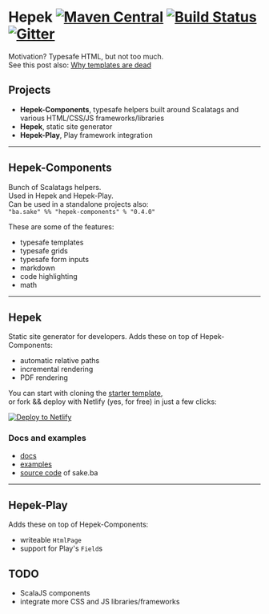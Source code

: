 # Hepek [![Maven Central](https://img.shields.io/maven-central/v/ba.sake/hepek_2.12.svg?style=flat-square&label=Scala+2.12)](https://mvnrepository.com/artifact/ba.sake/hepek) [![Build Status](	https://img.shields.io/travis/sake92/hepek/master.svg?logo=travis&style=flat-square)](https://travis-ci.org/sake92/hepek) [![Gitter](https://img.shields.io/gitter/room/sake92/hepek.svg?style=flat-square)](https://gitter.im/sake92/hepek?utm_source=badge&utm_medium=badge&utm_campaign=pr-badge&utm_content=badge)

Motivation? Typesafe HTML, but not too much.  
See this post also: [Why templates are dead](https://codeburst.io/80-of-my-coding-is-doing-this-or-why-templates-are-dead-b640fc149e22)

## Projects
- **Hepek-Components**, typesafe helpers built around Scalatags and various HTML/CSS/JS frameworks/libraries
- **Hepek**, static site generator
- **Hepek-Play**, Play framework integration

---
## Hepek-Components
Bunch of Scalatags helpers.  
Used in Hepek and Hepek-Play.  
Can be used in a standalone projects also:  
`"ba.sake" %% "hepek-components" % "0.4.0"`

These are some of the features:
- typesafe templates
- typesafe grids
- typesafe form inputs
- markdown
- code highlighting
- math


---
## Hepek
Static site generator for developers. 
Adds these on top of Hepek-Components:
- automatic relative paths
- incremental rendering
- PDF rendering

You can start with cloning the [starter template](https://github.com/sake92/hepek-starter),  
or fork && deploy with Netlify (yes, for free) in just a few clicks:  

[![Deploy to Netlify](https://www.netlify.com/img/deploy/button.svg)](https://app.netlify.com/start/deploy?repository=https://github.com/sake92/hepek-starter)

### Docs and examples
- [docs](https://sake92.github.io/hepek)
- [examples](https://github.com/sake92/hepek-examples)
- [source code](https://github.com/sake92/sake-ba-source) of sake.ba


---
## Hepek-Play
Adds these on top of Hepek-Components:
- writeable `HtmlPage`
- support for Play's `Field`s

## TODO
- ScalaJS components
- integrate more CSS and JS libraries/frameworks




